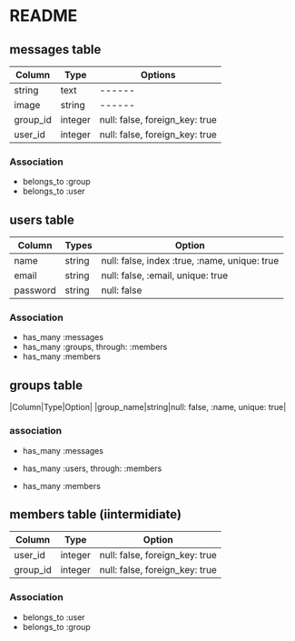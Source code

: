 # README

 ## messages table

  |Column|Type|Options|
  |------|------|------|
  |string|text|------|
  |image|string|------|
  |group_id|integer|null: false, foreign_key: true|
  |user_id|integer|null: false, foreign_key: true|

 ### Association

 - belongs_to :group
 - belongs_to :user

 ## users table

  |Column|Types|Option|
  |------|------|------|
  |name|string|null: false, index :true, :name, unique: true|
  |email|string|null: false, :email, unique: true|
  |password|string|null: false|


### Association

 - has_many :messages
 - has_many :groups, through: :members
 - has_many :members

 ## groups table

  |Column|Type|Option|
  |group_name|string|null: false, :name, unique: true|

  ### association

 - has_many :messages

 - has_many :users, through: :members
 - has_many :members

 ## members table (iintermidiate)

 |Column|Type|Option|
 |------|------|------|
 |user_id|integer|null: false, foreign_key: true|
 |group_id|integer|null: false, foreign_key: true|

 ### Association
 - belongs_to :user
 - belongs_to :group
